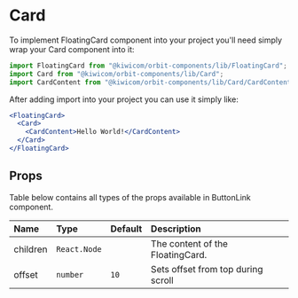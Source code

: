 # Card

To implement FloatingCard component into your project you'll need simply wrap your Card component into it:

```jsx
import FloatingCard from "@kiwicom/orbit-components/lib/FloatingCard";
import Card from "@kiwicom/orbit-components/lib/Card";
import CardContent from "@kiwicom/orbit-components/lib/Card/CardContent";
```

After adding import into your project you can use it simply like:

```jsx
<FloatingCard>
  <Card>
    <CardContent>Hello World!</CardContent>
  </Card>
</FloatingCard>
```

## Props

Table below contains all types of the props available in ButtonLink component.

| Name     | Type         | Default | Description                        |
| :------- | :----------- | :------ | :--------------------------------- |
| children | `React.Node` |         | The content of the FloatingCard.   |
| offset   | `number`     | `10`    | Sets offset from top during scroll |
